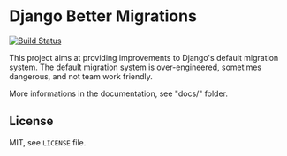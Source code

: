 Django Better Migrations
========================

[![Build Status](https://travis-ci.org/jbbarth/django-better-migrations.svg?branch=master)](https://travis-ci.org/jbbarth/django-better-migrations)

This project aims at providing improvements to Django's default migration system.
The default migration system is over-engineered, sometimes dangerous, and not
team work friendly.


More informations in the documentation, see "docs/" folder.


License
-------

MIT, see `LICENSE` file.
